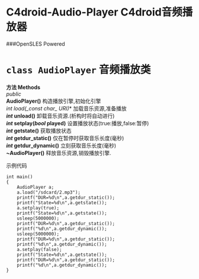# C4droid-Audio-Player C4droid音频播放器
###OpenSLES Powered

# ``class AudioPlayer``  音频播放类  
**方法 Methods**  
*public*  
**AudioPlayer()** 构造播放引擎,初始化引擎  
**_int_ load(_const char*_ URI)** 加载音乐资源,准备播放  
**_int_ unload()** 卸载音乐资源.(析构时将自动进行)  
**_int_ setplay(_bool_ played)** 设置播放状态(true:播放,false:暂停)  
**_int_ getstate()** 获取播放状态  
**_int_ getdur_static()** 仅在暂停时获取音乐长度(毫秒)  
**_int_ getdur_dynamic()** 立刻获取音乐长度(毫秒)  
**~AudioPlayer()** 释放音乐资源,销毁播放引擎.  

示例代码  
```
int main()
{
    AudioPlayer a;
    a.load("/sdcard/2.mp3");
    printf("DUR=%d\n",a.getdur_static());
    printf("State=%d\n",a.getstate());
    a.setplay(true);
    printf("State=%d\n",a.getstate());
    usleep(5000000);
    printf("DUR=%d\n",a.getdur_static());
    printf("%d\n",a.getdur_dynamic());
    usleep(5000000);
    printf("DUR=%d\n",a.getdur_static());
    printf("%d\n",a.getdur_dynamic());
    a.setplay(false);
    printf("State=%d\n",a.getstate());
    printf("DUR=%d\n",a.getdur_static());
    printf("%d\n",a.getdur_dynamic());
}
```
